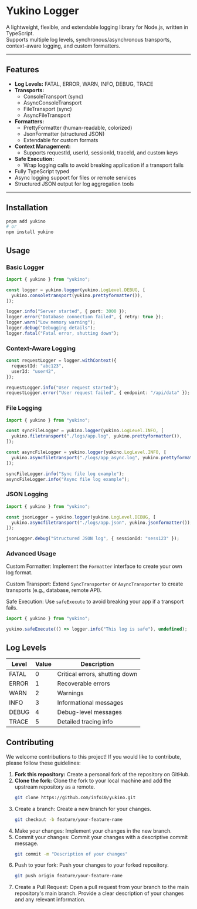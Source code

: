 # Yukino Logger

A lightweight, flexible, and extendable logging library for Node.js, written in TypeScript.  
Supports multiple log levels, synchronous/asynchronous transports, context-aware logging, and custom formatters.

---

## Features

- **Log Levels:** FATAL, ERROR, WARN, INFO, DEBUG, TRACE
- **Transports:**
  - ConsoleTransport (sync)
  - AsyncConsoleTransport
  - FileTransport (sync)
  - AsyncFileTransport
- **Formatters:**
  - PrettyFormatter (human-readable, colorized)
  - JsonFormatter (structured JSON)
  - Extendable for custom formats
- **Context Management:**
  - Supports requestId, userId, sessionId, traceId, and custom keys
- **Safe Execution:**
  - Wrap logging calls to avoid breaking application if a transport fails
- Fully TypeScript typed
- Async logging support for files or remote services
- Structured JSON output for log aggregation tools

---

## Installation

```bash
pnpm add yukino
# or
npm install yukino
```

## Usage

### Basic Logger

```typescript
import { yukino } from "yukino";

const logger = yukino.logger(yukino.LogLevel.DEBUG, [
  yukino.consoletransport(yukino.prettyformatter()),
]);

logger.info("Server started", { port: 3000 });
logger.error("Database connection failed", { retry: true });
logger.warn("Low memory warning");
logger.debug("Debugging details");
logger.fatal("Fatal error, shutting down");
```

### Context-Aware Logging

```typescript
const requestLogger = logger.withContext({
  requestId: "abc123",
  userId: "user42",
});

requestLogger.info("User request started");
requestLogger.error("User request failed", { endpoint: "/api/data" });
```

### File Logging

```typescript
import { yukino } from "yukino";

const syncFileLogger = yukino.logger(yukino.LogLevel.INFO, [
  yukino.filetransport("./logs/app.log", yukino.prettyformatter()),
]);

const asyncFileLogger = yukino.logger(yukino.LogLevel.INFO, [
  yukino.asyncfiletransport("./logs/app_async.log", yukino.prettyformatter()),
]);

syncFileLogger.info("Sync file log example");
asyncFileLogger.info("Async file log example");
```

### JSON Logging

```typescript
import { yukino } from "yukino";

const jsonLogger = yukino.logger(yukino.LogLevel.DEBUG, [
  yukino.asyncfiletransport("./logs/app.json", yukino.jsonformatter()),
]);

jsonLogger.debug("Structured JSON log", { sessionId: "sess123" });
```

### Advanced Usage

Custom Formatter: Implement the `Formatter` interface to create your own log format.

Custom Transport: Extend `SyncTransporter` or `AsyncTransporter` to create transports (e.g., database, remote API).

Safe Execution: Use `safeExecute` to avoid breaking your app if a transport fails.

```typescript
import { yukino } from "yukino";

yukino.safeExecute(() => logger.info("This log is safe"), undefined);
```

## Log Levels

| Level | Value | Description                    |
| ----- | ----- | ------------------------------ |
| FATAL | 0     | Critical errors, shutting down |
| ERROR | 1     | Recoverable errors             |
| WARN  | 2     | Warnings                       |
| INFO  | 3     | Informational messages         |
| DEBUG | 4     | Debug-level messages           |
| TRACE | 5     | Detailed tracing info          |

## Contributing

We welcome contributions to this project! If you would like to contribute, please follow these guidelines:

1. **Fork this repository:** Create a personal fork of the repository on GitHub.
2. **Clone the fork:** Clone the fork to your local machine and add the upstream repository as a remote.
   ```bash
   git clone https://github.com/info10/yukino.git
   ```
3. Create a branch: Create a new branch for your changes.
   ```bash
   git checkout -b feature/your-feature-name
   ```
4. Make your changes: Implement your changes in the new branch.
5. Commit your changes: Commit your changes with a descriptive commit message.
   ```bash
   git commit -m "Description of your changes"
   ```
6. Push to your fork: Push your changes to your forked repository.
   ```bash
   git push origin feature/your-feature-name
   ```
7. Create a Pull Request: Open a pull request from your branch to the main repository's main branch. Provide a clear description of your changes and any relevant information.
